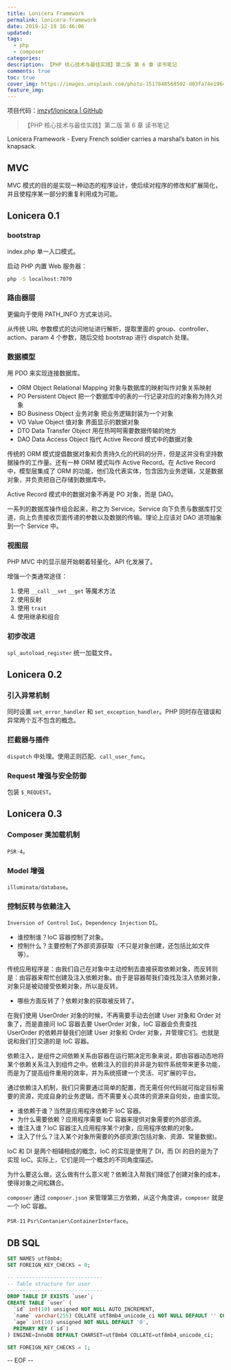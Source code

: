 ```yaml
---
title: Lonicera Framework
permalink: lonicera-framework
date: 2019-12-19 16:46:06
updated:
tags:
  - php
  - composer
categories:
description: 【PHP 核心技术与最佳实践】第二版 第 6 章 读书笔记
comments: true
toc: true
cover_img: https://images.unsplash.com/photo-1517848568502-d03fa74e1964?ixlib=rb-1.2.1&ixid=eyJhcHBfaWQiOjEyMDd9&auto=format&fit=crop&w=480&q=80
feature_img:
---
```


项目代码：[imzyf/lonicera | GitHub](https://github.com/imzyf/lonicera)

> 【PHP 核心技术与最佳实践】第二版 第 6 章 读书笔记

Lonicera Framework - Every French soldier carries a marshal’s baton in his knapsack.

## MVC

MVC 模式的目的是实现一种动态的程序设计，使后续对程序的修改和扩展简化，并且使程序某一部分的重复利用成为可能。

## Lonicera 0.1

### bootstrap

index.php 单一入口模式。

启动 PHP 内置 Web 服务器：

```bash
php -S localhost:7070
```

### 路由器层

更偏向于使用 PATH_INFO 方式来访问。

从传统 URL 参数模式的访问地址进行解析，提取里面的 group、controller、action、param 4 个参数，随后交给 bootstrap 进行 dispatch 处理。

### 数据模型

用 PDO 来实现连接数据库。

- ORM Object Relational Mapping 对象与数据库的映射叫作对象关系映射
- PO Persistent Object 把一个数据库中的表的一行记录对应的对象称为持久对象
- BO Business Object 业务对象 把业务逻辑封装为一个对象
- VO Value Object 值对象 界面显示的数据对象
- DTO Data Transfer Object 用在热呵呵需要数据传输的地方
- DAO Data Access Object 指代 Active Record 模式中的数据对象

传统的 ORM 模式提倡数据对象和负责持久化的代码的分开，但是这并没有坚持数据操作的工作量。还有一种 ORM 模式叫作 Active Record。在 Active Record 中，模型层集成了 ORM 的功能，他们及代表实体，包含因为业务逻辑，又是数据对象，并负责把自己存储到数据库中。

Active Record 模式中的数据对象不再是 PO 对象，而是 DAO。

一系列的数据库操作组合起来，称之为 Service。Service 向下负责与数据库打交道，向上负责接收页面传递的参数以及数据的传输。理论上应该对 DAO 进项抽象到一个 Service 中。

### 视图层

PHP MVC 中的显示层开始朝着轻量化、API 化发展了。

增强一个类通常途径：

1. 使用 `__call` `__set` `__get` 等魔术方法
2. 使用反射
3. 使用 `trait`
4. 使用继承和组合

### 初步改进

`spl_autoload_register` 统一加载文件。

## Lonicera 0.2

### 引入异常机制

同时设置 `set_error_handler` 和 `set_exception_handler`。PHP 同时存在错误和异常两个互不包含的概念。

### 拦截器与插件

`dispatch` 中处理。使用正则匹配、`call_user_func`。

### Request 增强与安全防御

包装 `$_REQUEST`。

## Lonicera 0.3

### Composer 类加载机制

`PSR-4`。

### Model 增强

`illuminata/database`。

### 控制反转与依赖注入

`Inversion of Control` `IoC`，`Dependency Injection` `DI`。

- 谁控制谁？IoC 容器控制了对象。
- 控制什么？主要控制了外部资源获取（不只是对象创建，还包括比如文件等）。

传统应用程序是：由我们自己在对象中主动控制去直接获取依赖对象，而反转则是：由容器来帮忙创建及注入依赖对象。由于是容器帮我们查找及注入依赖对象，对象只是被动接受依赖对象，所以是反转。

- 哪些方面反转了？依赖对象的获取被反转了。

在我们使用 UserOrder 对象的时候，不再需要手动去创建 User 对象和 Order 对象了，而是直接问 IoC 容器去要 UserOrder 对象，IoC 容器会负责查找 UserOrder 的依赖并替我们创建 User 对象和 Order 对象，并管理它们。也就是说和我们打交道的是 IoC 容器。

依赖注入，是组件之间依赖关系由容器在运行期决定形象来说，即由容器动态地将某个依赖关系注入到组件之中。依赖注入的目的并非是为软件系统带来更多功能，而是为了提高组件重用的效率，并为系统搭建一个灵活、可扩展的平台。

通过依赖注入机制，我们只需要通过简单的配置，而无需任何代码就可指定目标需要的资源，完成自身的业务逻辑，而不需要关心具体的资源来自何处，由谁实现。

- 谁依赖于谁？当然是应用程序依赖于 IoC 容器。
- 为什么需要依赖？应用程序需要 IoC 容器来提供对象需要的外部资源。
- 谁注入谁？IoC 容器注入应用程序某个对象，应用程序依赖的对象。
- 注入了什么？注入某个对象所需要的外部资源(包括对象、资源、常量数据)。

IoC 和 DI 是两个相辅相成的概念，IoC 的实现是使用了 DI，而 DI 的目的是为了实现 IoC。实际上，它们是同一个概念的不同角度描述。

为什么要这么做，这么做有什么意义呢？依赖注入帮我们降低了创建对象的成本，使得对象之间松耦合。

`composer` 通过 `composer.json` 来管理第三方依赖，从这个角度讲，`composer` 就是一个 IoC 容器。

`PSR-11` `Psr\Contanier\ContainerInterface`。

## DB SQL

```sql
SET NAMES utf8mb4;
SET FOREIGN_KEY_CHECKS = 0;

-- ----------------------------
-- Table structure for user
-- ----------------------------
DROP TABLE IF EXISTS `user`;
CREATE TABLE `user` (
  `id` int(10) unsigned NOT NULL AUTO_INCREMENT,
  `name` varchar(255) COLLATE utf8mb4_unicode_ci NOT NULL DEFAULT '' COMMENT '名字',
  `age` int(10) unsigned NOT NULL DEFAULT '0',
  PRIMARY KEY (`id`)
) ENGINE=InnoDB DEFAULT CHARSET=utf8mb4 COLLATE=utf8mb4_unicode_ci;

SET FOREIGN_KEY_CHECKS = 1;
```

-- EOF --

